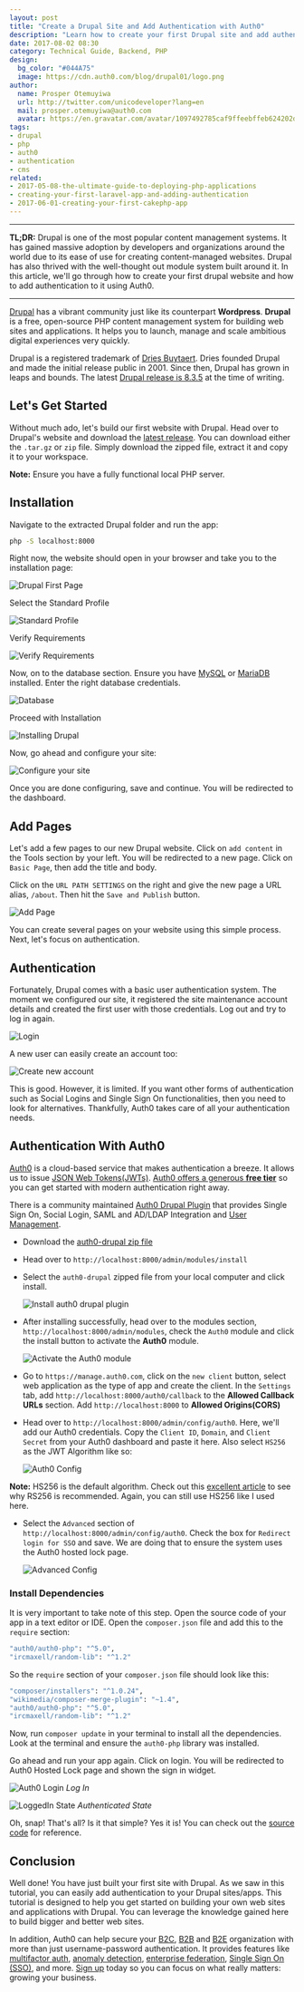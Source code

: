 ```yaml
---
layout: post
title: "Create a Drupal Site and Add Authentication with Auth0"
description: "Learn how to create your first Drupal site and add authentication to it with Auth0."
date: 2017-08-02 08:30
category: Technical Guide, Backend, PHP
design:
  bg_color: "#044A75"
  image: https://cdn.auth0.com/blog/drupal01/logo.png
author:
  name: Prosper Otemuyiwa
  url: http://twitter.com/unicodeveloper?lang=en
  mail: prosper.otemuyiwa@auth0.com
  avatar: https://en.gravatar.com/avatar/1097492785caf9ffeebffeb624202d8f?s=200
tags:
- drupal
- php
- auth0
- authentication
- cms
related:
- 2017-05-08-the-ultimate-guide-to-deploying-php-applications
- creating-your-first-laravel-app-and-adding-authentication
- 2017-06-01-creating-your-first-cakephp-app
---
```


---

**TL;DR:** Drupal is one of the most popular content management systems. It has gained massive adoption by developers and organizations around the world due to its ease of use for creating content-managed websites. Drupal has also thrived with the well-thought out module system built around it. In this article, we'll go through how to create your first drupal website and how to add authentication to it using Auth0.

---

[Drupal](https://www.drupal.org) has a vibrant community just like its counterpart **Wordpress**. **Drupal** is a free, open-source PHP content management system for building web sites and applications. It helps you to launch, manage and scale ambitious digital experiences very quickly.

Drupal is a registered trademark of [Dries Buytaert](http://buytaert.net). Dries founded Drupal and made the initial release public in 2001. Since then, Drupal has grown in leaps and bounds. The latest [Drupal release is 8.3.5](https://www.drupal.org/project/drupal/releases/8.3.5) at the time of writing.

## Let's Get Started

Without much ado, let's build our first website with Drupal. Head over to Drupal's website and download the [latest release](https://www.drupal.org/project/drupal/releases/8.3.5). You can download either the `.tar.gz` or `zip` file. Simply download the zipped file, extract it and copy it to your workspace.

**Note:** Ensure you have a fully functional local PHP server.

## Installation

Navigate to the extracted Drupal folder and run the app:

```bash
php -S localhost:8000
```

Right now, the website should open in your browser and take you to the installation page:

![Drupal First Page](https://cdn.auth0.com/blog/drupal/installation.png)

Select the Standard Profile

![Standard Profile](https://cdn.auth0.com/blog/drupal/standard.png)

Verify Requirements

![Verify Requirements](https://cdn.auth0.com/blog/drupal/requirements.png)

Now, on to the database section. Ensure you have [MySQL](https://www.mysql.com/) or [MariaDB](https://mariadb.org) installed. Enter the right database credentials.

![Database](https://cdn.auth0.com/blog/drupal/database.png)

Proceed with Installation

![Installing Drupal](https://cdn.auth0.com/blog/drupal/installation.png)

Now, go ahead and configure your site:

![Configure your site](https://cdn.auth0.com/blog/drupal/configuration.png)

Once you are done configuring, save and continue. You will be redirected to the dashboard.

## Add Pages

Let's add a few pages to our new Drupal website. Click on `add content` in the Tools section by your left. You will be redirected to a new page. Click on `Basic Page`, then add the title and body.

Click on the `URL PATH SETTINGS` on the right and give the new page a URL alias, `/about`. Then hit the `Save and Publish` button.

![Add Page](https://cdn.auth0.com/blog/drupal/addpage.png)

You can create several pages on your website using this simple process. Next, let's focus on authentication.

## Authentication

Fortunately, Drupal comes with a basic user authentication system. The moment we configured our site, it registered the site maintenance account details and created the first user with those credentials. Log out and try to log in again.

![Login](https://cdn.auth0.com/blog/drupal/defaultLogin.png)

A new user can easily create an account too:

![Create new account](https://cdn.auth0.com/blog/drupal/create_new_account.png)

This is good. However, it is limited. If you want other forms of authentication such as Social Logins and Single Sign On functionalities, then you need to look for alternatives. Thankfully, Auth0 takes care of all your authentication needs.

## Authentication With Auth0

[Auth0](https://auth0.com) is a cloud-based service that makes authentication a breeze. It allows us to issue [JSON Web Tokens(JWTs)](https://jwt.io). [Auth0 offers a generous **free tier**](https://auth0.com/pricing) so you can get started with modern authentication right away.

There is a community maintained [Auth0 Drupal Plugin](https://github.com/auth0/auth0-drupal) that provides Single Sign On, Social Login, SAML and AD/LDAP Integration and [User Management](https://auth0.com/user-management).

* Download the [auth0-drupal zip file](https://github.com/auth0/auth0-drupal/archive/master.zip)
* Head over to `http://localhost:8000/admin/modules/install`
* Select the `auth0-drupal` zipped file from your local computer and click install.

    ![Install auth0 drupal plugin](https://cdn.auth0.com/blog/drupal/install_drupal_plugin.png)

* After installing successfully, head over to the modules section, `http://localhost:8000/admin/modules`, check the `Auth0` module and click the install button to activate the **Auth0** module.

    ![Activate the Auth0 module](https://cdn.auth0.com/blog/drupal/activatemodule.png)

* Go to `https://manage.auth0.com`, click on the `new client` button, select web application as the type of app and create the client. In the `Settings` tab, add `http://localhost:8000/auth0/callback` to the **Allowed Callback URLs** section. Add `http://localhost:8000` to **Allowed Origins(CORS)**

* Head over to `http://localhost:8000/admin/config/auth0`. Here, we'll add our Auth0 credentials. Copy the `Client ID`, `Domain`, and `Client Secret` from your Auth0 dashboard and paste it here. Also select `HS256` as the JWT Algorithm like so:

    ![Auth0 Config](https://cdn.auth0.com/blog/drupal/auth0config.png)

**Note:** HS256 is the default algorithm. Check out this [excellent article](https://auth0.com/blog/navigating-rs256-and-jwks/) to see why RS256 is recommended. Again, you can still use HS256 like I used here.

* Select the `Advanced` section of `http://localhost:8000/admin/config/auth0`. Check the box for `Redirect login for SSO` and save. We are doing that to ensure the system uses the Auth0 hosted lock page.

    ![Advanced Config](https://cdn.auth0.com/blog/drupal/advancedconfig.png)


### Install Dependencies

It is very important to take note of this step. Open the source code of your app in a text editor or IDE. Open the `composer.json` file and add this to the `require` section:

```bash
"auth0/auth0-php": "^5.0",
"ircmaxell/random-lib": "^1.2"
````

So the `require` section of your `composer.json` file should look like this:

```bash
"composer/installers": "^1.0.24",
"wikimedia/composer-merge-plugin": "~1.4",
"auth0/auth0-php": "^5.0",
"ircmaxell/random-lib": "^1.2"
```

Now, run `composer update` in your terminal to install all the dependencies. Look at the terminal and ensure the `auth0-php` library was installed.

Go ahead and run your app again. Click on login. You will be redirected to Auth0 Hosted Lock page and shown the sign in widget.

![Auth0 Login](https://cdn.auth0.com/blog/drupal/auth0login.png)
_Log In_


![LoggedIn State](https://cdn.auth0.com/blog/drupal/loggedinstate.png)
_Authenticated State_

Oh, snap! That's all? Is it that simple? Yes it is! You can check out the [source code](https://github.com/auth0-blog/drupal-auth0-app) for reference.

## Conclusion

Well done! You have just built your first site with Drupal. As we saw in this tutorial, you can easily add authentication to your Drupal sites/apps. This tutorial is designed to help you get started on building your own web sites and applications with Drupal. You can leverage the knowledge gained here to build bigger and better web sites.

In addition, Auth0 can help secure your [B2C](https://auth0.com/b2c-customer-identity-management), [B2B](https://auth0.com/b2b-enterprise-identity-management) and [B2E](https://auth0.com/b2e-identity-management-for-employees) organization with more than just username-password authentication. It provides features like [multifactor auth](https://auth0.com/multifactor-authentication), [anomaly detection](https://auth0.com/docs/anomaly-detection), [enterprise federation](https://auth0.com/docs/identityproviders), [Single Sign On (SSO)](https://auth0.com/docs/sso), and more. [Sign up](javascript:signup\(\)) today so you can focus on what really matters: growing your business.
